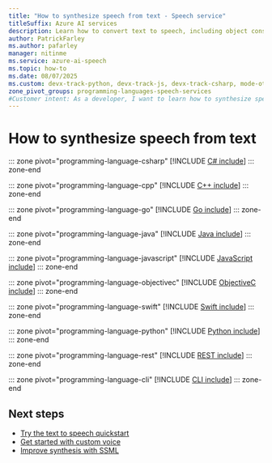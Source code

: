 ```yaml
---
title: "How to synthesize speech from text - Speech service"
titleSuffix: Azure AI services
description: Learn how to convert text to speech, including object construction and design patterns, supported audio output formats, and custom configuration options.
author: PatrickFarley
ms.author: pafarley
manager: nitinme
ms.service: azure-ai-speech
ms.topic: how-to
ms.date: 08/07/2025
ms.custom: devx-track-python, devx-track-js, devx-track-csharp, mode-other, devx-track-extended-java, devx-track-go
zone_pivot_groups: programming-languages-speech-services
#Customer intent: As a developer, I want to learn how to synthesize speech from text so that I can convert text into spoken language.
---
```


# How to synthesize speech from text

::: zone pivot="programming-language-csharp"
[!INCLUDE [C# include](includes/how-to/speech-synthesis/csharp.md)]
::: zone-end

::: zone pivot="programming-language-cpp"
[!INCLUDE [C++ include](includes/how-to/speech-synthesis/cpp.md)]
::: zone-end

::: zone pivot="programming-language-go"
[!INCLUDE [Go include](includes/how-to/speech-synthesis/go.md)]
::: zone-end

::: zone pivot="programming-language-java"
[!INCLUDE [Java include](includes/how-to/speech-synthesis/java.md)]
::: zone-end

::: zone pivot="programming-language-javascript"
[!INCLUDE [JavaScript include](includes/how-to/speech-synthesis/javascript.md)]
::: zone-end

::: zone pivot="programming-language-objectivec"
[!INCLUDE [ObjectiveC include](includes/how-to/speech-synthesis/objectivec.md)]
::: zone-end

::: zone pivot="programming-language-swift"
[!INCLUDE [Swift include](includes/how-to/speech-synthesis/swift.md)]
::: zone-end

::: zone pivot="programming-language-python"
[!INCLUDE [Python include](./includes/how-to/speech-synthesis/python.md)]
::: zone-end

::: zone pivot="programming-language-rest"
[!INCLUDE [REST include](includes/how-to/speech-synthesis/rest.md)]
::: zone-end

::: zone pivot="programming-language-cli"
[!INCLUDE [CLI include](includes/how-to/speech-synthesis/cli.md)]
::: zone-end

## Next steps

* [Try the text to speech quickstart](get-started-text-to-speech.md)
* [Get started with custom voice](professional-voice-create-project.md)
* [Improve synthesis with SSML](speech-synthesis-markup.md)
